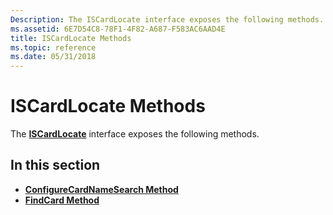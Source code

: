 ```yaml
---
Description: The ISCardLocate interface exposes the following methods.
ms.assetid: 6E7D54C8-78F1-4F82-A687-F583AC6AAD4E
title: ISCardLocate Methods
ms.topic: reference
ms.date: 05/31/2018
---
```


# ISCardLocate Methods

The [**ISCardLocate**](iscardlocate.md) interface exposes the following methods.

## In this section

-   [**ConfigureCardNameSearch Method**](iscardlocate-configurecardnamesearch.md)
-   [**FindCard Method**](iscardlocate-findcard.md)

 

 



